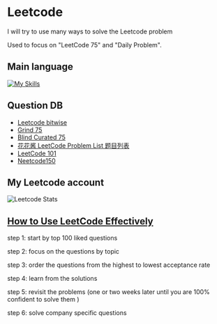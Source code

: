 # Leetcode
I will try to use many ways to solve the Leetcode problem

Used to focus on "LeetCode 75" and "Daily Problem".

<h2>Main language</h2>

[![My Skills](https://skillicons.dev/icons?i=cpp,python)](https://skillicons.dev)

<h2>Question DB</h2>

* [Leetcode bitwise](https://steveyang.blog/zh_tw/2022/07/02/leetcode-easy-bitwise-xor-summary/)
* [Grind 75](https://www.techinterviewhandbook.org/grind75)
* [Blind Curated 75](https://hackmd.io/B5OJc3twTAOJg6yEysmOoA)
* [花花酱 LeetCode Problem List 题目列表](https://zxi.mytechroad.com/blog/leetcode-problem-categories/)
* [LeetCode 101](https://github.com/changgyhub/leetcode_101/)
* [Neetcode150](https://github.com/peterbonnesoeur/Neetcode150)

<h2>My Leetcode account</h2>

![Leetcode Stats](https://leetcard.jacoblin.cool/jacksonchen1998?theme=dark&font=Ubuntu&ext=heatmap)

## [How to Use LeetCode Effectively](https://www.youtube.com/watch?v=IB_F10twtvY)

step 1: start by top 100 liked questions

step 2: focus on the questions by topic

step 3: order the questions from the highest to lowest acceptance rate

step 4: learn from the solutions

step 5: revisit the problems
(one or two weeks later until you are 100% confident to solve them )

step 6: solve company specific questions